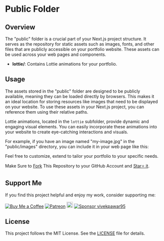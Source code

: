 # Public Folder

## Overview

The "public" folder is a crucial part of your Next.js project structure. It serves as the repository for static assets such as images, fonts, and other files that are publicly accessible on your portfolio website. These assets can be used across your web pages and components.

- **lottie/**: Contains Lottie animations for your portfolio.

## Usage

The assets stored in the "public" folder are designed to be publicly available, meaning they can be loaded directly by browsers. This makes it an ideal location for storing resources like images that need to be displayed on your website. To use these assets in your Next.js project, you can reference them using their relative paths.

Lottie animations, located in the `lottie` subfolder, provide dynamic and engaging visual elements. You can easily incorporate these animations into your website to create eye-catching interactions and visuals.

For example, if you have an image named "my-image.jpg" in the "public/images" directory, you can include it in your web page like this:

Feel free to customize, extend to tailor your portfolio to your specific needs.

Make Sure to [Fork](https://github.com/vivekpawar95/portfolio/fork) This Repository to your GitHub Account and [Star⭐ it](https://github.com/vivekpawar95/portfolio/stargazers).

## Support Me

If you find this project helpful and enjoy my work, consider supporting me:

[![Buy Me a Coffee](https://img.shields.io/badge/Buy%20Me%20a%20Coffee-Donate-orange?logo=buy-me-a-coffee&s=20)](https://www.buymeacoffee.com/vivekpawar)
[![Patreon](https://img.shields.io/badge/Patreon-Support-red?logo=patreon&s=20)](https://www.patreon.com/vivek_pawar)
<a href="https://ko-fi.com/vivekpawar"><img src="https://ko-fi.com/img/githubbutton_sm.svg" alt="Ko-fi" height="20"></a>
[![Sponsor vivekpawar95](https://img.shields.io/badge/Sponsor-vivek--pawar-brightgreen?logo=github)](https://github.com/sponsors/vivekpawar95)

## License

This project follows the MIT License. See the [LICENSE](../LICENSE.md) file for details.
